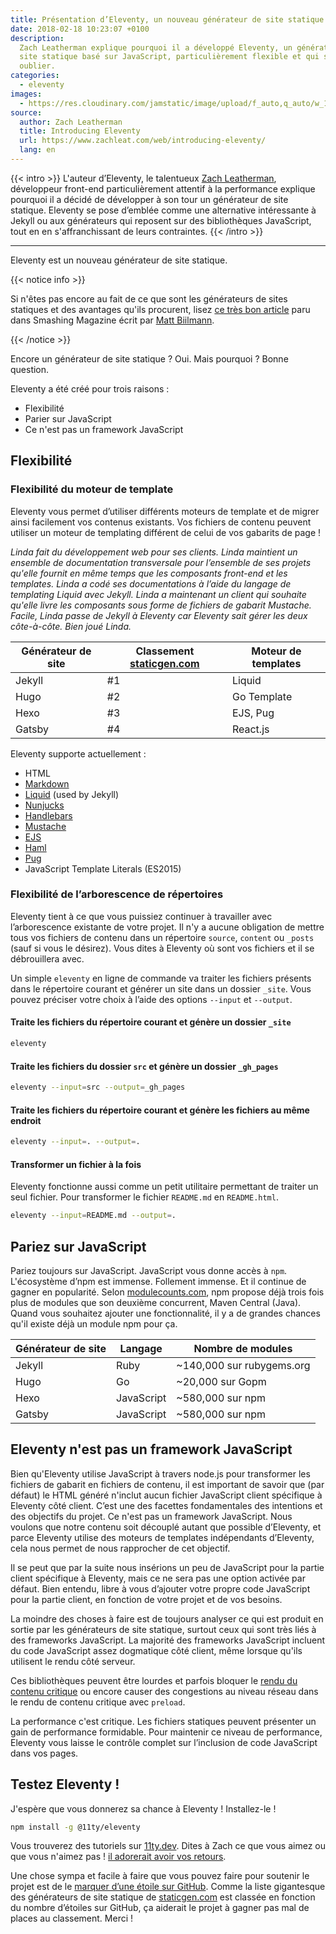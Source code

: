 ```yaml
---
title: Présentation d’Eleventy, un nouveau générateur de site statique
date: 2018-02-18 10:23:07 +0100
description:
  Zach Leatherman explique pourquoi il a développé Eleventy, un générateur de
  site statique basé sur JavaScript, particulièrement flexible et qui sait se faire
  oublier.
categories:
  - eleventy
images:
  - https://res.cloudinary.com/jamstatic/image/upload/f_auto,q_auto/w_1200,c_fit,co_white,g_north_west,x_80,y_80,l_text:poppins_80_ultrabold_line_spacing_-30:Eleventy%252C%20un%20nouveau%20g%C3%A9n%C3%A9rateur%20de%20site%20statique/jamstatic/twitter-card.png
source:
  author: Zach Leatherman
  title: Introducing Eleventy
  url: https://www.zachleat.com/web/introducing-eleventy/
  lang: en
---
```


{{< intro >}} L'auteur d’Eleventy, le talentueux
[Zach Leatherman](https://twitter.com/zachleat), développeur front-end
particulièrement attentif à la performance explique pourquoi il a décidé de
développer à son tour un générateur de site statique. Eleventy se pose d’emblée
comme une alternative intéressante à Jekyll ou aux générateurs qui reposent sur
des bibliothèques JavaScript, tout en en s'affranchissant de leurs contraintes.
{{< /intro >}}

---

Eleventy est un nouveau générateur de site statique.

{{< notice info >}}

Si n'êtes pas encore au fait de ce que sont les générateurs
de sites statiques et des avantages qu'ils procurent, lisez
[ce très bon article](https://www.smashingmagazine.com/2015/11/modern-static-website-generators-next-big-thing/)
paru dans Smashing Magazine écrit par
[Matt Biilmann](https://twitter.com/biilmann).

{{< /notice >}}

Encore un générateur de site statique ? Oui. Mais pourquoi ? Bonne question.

Eleventy a été créé pour trois raisons :

- Flexibilité
- Parier sur JavaScript
- Ce n'est pas un framework JavaScript

## Flexibilité

### Flexibilité du moteur de template

Eleventy vous permet d’utiliser différents moteurs de template et de migrer
ainsi facilement vos contenus existants. Vos fichiers de contenu peuvent
utiliser un moteur de templating différent de celui de vos gabarits de page !

_Linda fait du développement web pour ses clients. Linda maintient un ensemble
de documentation transversale pour l’ensemble de ses projets qu'elle fournit en
même temps que les composants front-end et les templates. Linda a codé ses
documentations à l’aide du langage de templating Liquid avec Jekyll. Linda a
maintenant un client qui souhaite qu'elle livre les composants sous forme de
fichiers de gabarit Mustache. Facile, Linda passe de Jekyll à Eleventy car
Eleventy sait gérer les deux côte-à-côte. Bien joué Linda._

| Générateur de site | Classement [staticgen.com](https://www.staticgen.com/) | Moteur de templates |
| ------------------ | ------------------------------------------------------ | ------------------- |
| Jekyll             | #1                                                     | Liquid              |
| Hugo               | #2                                                     | Go Template         |
| Hexo               | #3                                                     | EJS, Pug            |
| Gatsby             | #4                                                     | React.js            |

Eleventy supporte actuellement :

- HTML
- [Markdown](https://github.com/markdown-it/markdown-it)
- [Liquid](https://www.npmjs.com/package/liquidjs) (used by Jekyll)
- [Nunjucks](https://mozilla.github.io/nunjucks/)
- [Handlebars](https://github.com/wycats/handlebars.js)
- [Mustache](https://github.com/janl/mustache.js/)
- [EJS](https://www.npmjs.com/package/ejs)
- [Haml](https://github.com/tj/haml.js)
- [Pug](https://github.com/pugjs/pug)
- JavaScript Template Literals (ES2015)

### Flexibilité de l’arborescence de répertoires

Eleventy tient à ce que vous puissiez continuer à travailler avec l’arborescence
existante de votre projet. Il n'y a aucune obligation de mettre tous vos
fichiers de contenu dans un répertoire `source`, `content` ou `_posts` (sauf si
vous le désirez). Vous dites à Eleventy où sont vos fichiers et il se
débrouillera avec.

Un simple `eleventy` en ligne de commande va traiter les fichiers présents dans
le répertoire courant et générer un site dans un dossier `_site`. Vous pouvez
préciser votre choix à l’aide des options `--input` et `--output`.

#### Traite les fichiers du répertoire courant et génère un dossier `_site`

```sh
eleventy
```

#### Traite les fichiers du dossier `src` et génère un dossier `_gh_pages`

```sh
eleventy --input=src --output=_gh_pages
```

#### Traite les fichiers du répertoire courant et génère les fichiers au même endroit

```sh
eleventy --input=. --output=.
```

#### Transformer un fichier à la fois

Eleventy fonctionne aussi comme un petit utilitaire permettant de traiter un
seul fichier. Pour transformer le fichier `README.md` en `README.html`.

```sh
eleventy --input=README.md --output=.
```

## Pariez sur JavaScript

Pariez toujours sur JavaScript. JavaScript vous donne accès à `npm`.
L'écosystème d’npm est immense. Follement immense. Et il continue de gagner en
popularité. Selon [modulecounts.com](http://www.modulecounts.com/), npm propose
déjà trois fois plus de modules que son deuxième concurrent, Maven Central
(Java). Quand vous souhaitez ajouter une fonctionnalité, il y a de grandes
chances qu'il existe déjà un module npm pour ça.

| Générateur de site | Langage    | Nombre de modules         |
| ------------------ | ---------- | ------------------------- |
| Jekyll             | Ruby       | ~140,000 sur rubygems.org |
| Hugo               | Go         | ~20,000 sur Gopm          |
| Hexo               | JavaScript | ~580,000 sur npm          |
| Gatsby             | JavaScript | ~580,000 sur npm          |

## Eleventy n'est pas un framework JavaScript

Bien qu'Eleventy utilise JavaScript à travers node.js pour transformer les
fichiers de gabarit en fichiers de contenu, il est important de savoir que (par
défaut) le HTML généré n'inclut aucun fichier JavaScript client spécifique à
Eleventy côté client. C’est une des facettes fondamentales des intentions et des
objectifs du projet. Ce n'est pas un framework JavaScript. Nous voulons que
notre contenu soit découplé autant que possible d’Eleventy, et parce Eleventy
utilise des moteurs de templates indépendants d’Eleventy, cela nous permet de
nous rapprocher de cet objectif.

Il se peut que par la suite nous insérions un peu de JavaScript pour la partie
client spécifique à Eleventy, mais ce ne sera pas une option activée par défaut.
Bien entendu, libre à vous d’ajouter votre propre code JavaScript pour la partie
client, en fonction de votre projet et de vos besoins.

La moindre des choses à faire est de toujours analyser ce qui est produit en
sortie par les générateurs de site statique, surtout ceux qui sont très liés à
des frameworks JavaScript. La majorité des frameworks JavaScript incluent du
code JavaScript assez dogmatique côté client, même lorsque qu'ils utilisent le
rendu côté serveur.

Ces bibliothèques peuvent être lourdes et parfois bloquer le
[rendu du contenu critique](https://developers.google.com/web/fundamentals/performance/critical-rendering-path/)
ou encore causer des congestions au niveau réseau dans le rendu de contenu
critique avec `preload`.

La performance c'est critique. Les fichiers statiques peuvent présenter un gain
de performance formidable. Pour maintenir ce niveau de performance, Eleventy
vous laisse le contrôle complet sur l’inclusion de code JavaScript dans vos
pages.

## Testez Eleventy !

J'espère que vous donnerez sa chance à Eleventy ! Installez-le !

```sh
npm install -g @11ty/eleventy
```

Vous trouverez des tutoriels sur [11ty.dev](https://www.11ty.dev/). Dites à Zach
ce que vous aimez ou que vous n'aimez pas !
[il adorerait avoir vos retours](https://twitter.com/zachleat).

Une chose sympa et facile à faire que vous pouvez faire pour soutenir le projet
est de le [marquer d’une étoile sur GitHub](https://github.com/11ty/eleventy).
Comme la liste gigantesque des générateurs de site statique de
[staticgen.com](https://www.staticgen.com/) est classée en fonction du nombre
d’étoiles sur GitHub, ça aiderait le projet à gagner pas mal de places au
classement. Merci !
